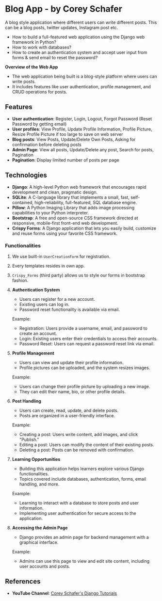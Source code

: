 # Blog App - by Corey Schafer

A blog style application where different users can write different posts. This can be a blog posts, twitter updates, Instagram post etc.

- How to build a full-featured web application using the Django web framework in Python?
- How to work with databases?
- How to create an authentication system and accept user input from forms & send email to reset the password?

**Overview of the Web App**
   - The web application being built is a blog-style platform where users can write posts.
   - It includes features like user authentication, profile management, and CRUD operations for posts.

## Features

- **User authentication**: Register, Login, Logout, Forgot Password (Reset Password by getting email)
- **User profiles**: View Profile, Update Profile Information, Profile Picture, Resize Profile Picture if too large to save on web server
- **Blog posts**: View Posts, Update/Delete Own Posts, Asking for confirmation before deleting posts
- **Admin Page**: View all posts, Update/Delete any post, Search for posts, Pagination
- **Pagination**: Display limited number of posts per page

## Technologies

- **Django**: A high-level Python web framework that encourages rapid development and clean, pragmatic design.
- **SQLite**: A C-language library that implements a small, fast, self-contained, high-reliability, full-featured, SQL database engine.
- **Pillow**: A Python Imaging Library that adds image processing capabilities to your Python interpreter.
- **Bootstrap**: A free and open-source CSS framework directed at responsive, mobile-first front-end web development.
- **Crispy Forms**: A Django application that lets you easily build, customize and reuse forms using your favorite CSS framework.

### Functionalities

1. We use built-in `UserCreationForm` for registration.
2. Every templates resides in own app.
3. `Crispy_Forms` (third party) allows us to style our forms in bootstrap fashion.

4. **Authentication System**
   - Users can register for a new account.
   - Existing users can log in.
   - Password reset functionality is available via email.

   Example:
   - Registration: Users provide a username, email, and password to create an account.
   - Login: Existing users enter their credentials to access their accounts.
   - Password Reset: Users can request a password reset link via email.

5. **Profile Management**
   - Users can view and update their profile information.
   - Profile pictures can be uploaded, and the system resizes images.

   Example:
   - Users can change their profile picture by uploading a new image.
   - They can edit their name, bio, or other profile details.

6. **Post Handling**
   - Users can create, read, update, and delete posts.
   - Posts are organized in a user-friendly interface.

   Example:
   - Creating a post: Users write content, add images, and click "Publish."
   - Editing a post: Users can modify the content of their existing posts.
   - Deleting a post: Posts can be removed with confirmation.

7. **Learning Opportunities**
   - Building this application helps learners explore various Django functionalities.
   - Topics covered include databases, authentication, forms, email handling, and more.

   Example:
   - Learning to interact with a database to store posts and user information.
   - Implementing user authentication for secure access to the application.

8. **Accessing the Admin Page**
   - Django provides an admin page for backend management with a graphical interface.

   Example:
   - Admins can use this page to view and edit site content, including user accounts and posts.

## References

- **YouTube Channel**:  [Corey Schafer's Django Tutorials](https://www.youtube.com/playlist?list=PL-osiE80TeTtoQCKZ03TU5fNfx2UY6U4p)

